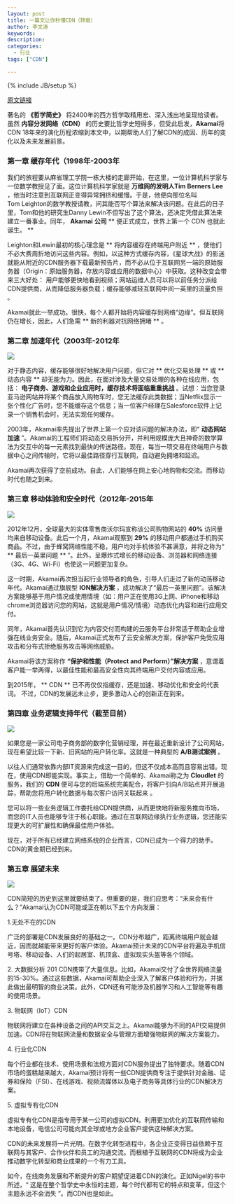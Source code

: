 ```yaml
---
layout: post
title: 一篇文让你秒懂CDN（转载）
author: 李文涛
keywords: 
description:
categories:
  - 行业
tags: ["CDN"]

---
```

{% include JB/setup %}

[原文链接](http://mp.weixin.qq.com/s?__biz=MzAwMzI3Njc1MA%3D%3D&mid=2650202731&idx=2&sn=a41438808c079dacb780f30657909b6d&chksm=833fe8cab44861dc12511d82322229de518d03ff66ea1491a7453d855b36feeeea7949c57a2a&scene=4&utm_source=tuicool&utm_medium=referral)

著名的 **《哲学简史》** 将2400年的西方哲学取精用宏、深入浅出地呈现给读者。虽然 **内容分发网络（CDN）** 的历史要比哲学史短得多，但受此启发，**Akamai**将CDN&nbsp;18年来的演化历程浓缩到本文中，以期帮助人们了解CDN的成因、历年的变化以及未来发展前景。 

### 第一章 缓存年代（1998年-2003年

 我们的旅程要从麻省理工学院一栋大楼的走廊开始，在这里，一位计算机科学家与一位数学教授见了面。这位计算机科学家就是  **万维网的发明人Tim&nbsp;Berners&nbsp;Lee**  ，他当时注意到互联网正变得异常拥挤和缓慢。于是，他便向那位名叫Tom&nbsp;Leighton的数学教授请教，问其能否写个算法来解决该问题。在此后的日子里，Tom和他的研究生Danny&nbsp;Lewin不但写出了这个算法，还决定凭借此算法来建立一番事业。同年，  **Akamai**   **公司**  **  便正式成立，世界上第一个 CDN 也就此诞生。  ** 

 Leighton和Lewin最初的核心理念是 ** 将内容缓存在终端用户附近 ** ，使他们不必大费周折地访问这些内容。例如，以这种方式缓存内容，《星球大战》的影迷就能从附近的CDN服务器下载最新预告片，而不必从位于互联网另一端的原始服务器（Origin：原始服务器，存放内容或应用的数据中心）中获取。这种改变会带来三大好处：  用户能够更快地看到视频；网站运维人员可以将以前任务分派给CDN提供商，从而降低服务器负载；缓存能够减轻互联网中间一英里的流量负担 。  

 Akamai就此一举成功。很快，每个人都开始将内容缓存到网络“边缘”。但互联网仍在增长，因此，人们急需 ** 新的利器对抗网络拥堵 ** 。 

### 第二章 加速年代（2003年-2012年

 ![](http://img0.tuicool.com/Rf6bA3Z.gif)

 对于静态内容，缓存能够很好地解决用户问题，但它对  ** 优化交易处理  ** 或 **  动态内容 **  却无能为力。因此，在面对涉及大量交易处理的各种在线应用，包括：  **电子商务、游戏和企业应用时，缓存技术将面临重重挑战**  。试想：当您登录亚马逊网站并将某个商品放入购物车时，您无法缓存此类数据；当Netflix显示一张个性化广告时，您不能缓存这个信息；当一位客户经理在Salesforce软件上记录一个销售机会时，无法实现任何缓存。 

 2003年，Akamai率先提出了世界上第一个应对该问题的解决办法，即“  **动态网站加速**  ”。Akamai的工程师们将动态交易拆分开，并利用规模庞大且神奇的数学算法为交互中的每一元素找到最快的传送路径。现在，每当一项交易在终端用户与数据中心之间传输时，它将以最佳路径穿行互联网，自动避免拥堵和延迟。 

Akamai再次获得了空前成功。自此，人们能够在网上安心地购物和交流。而移动时代也随之到来。

### 第三章 移动体验和安全时代（2012年-2015年

 ![](http://img1.tuicool.com/6ryaEjq.jpg!web)

 2012年12月，全球最大的实体零售商沃尔玛宣称该公司购物网站的  **40%**  访问量均来自移动设备。此后一个月，Akamai观察到  **29%**  的移动用户都通过手机购买商品。不过，由于蜂窝网络性能不稳，用户均对手机体验不甚满意，并将之称为“ ** 最后一英里问题 ** ”。此外，呈爆炸式增长的移动设备、浏览器和网络连接（3G、4G、Wi-Fi）也使这一问题更加复杂。 

 这一时期，Akamai再次担当起行业领导者的角色，引导人们走过了新的动荡移动年代。Akamai通过旗舰型  **ION解决方案**  ，成功解决了“最后一英里问题”。该解决方案能够基于用户情况或使用情境（如：用户正在使用3G上网、iPhone和移动chrome浏览器访问您的网站，这就是用户情况/情境）动态优化内容和进行应用交付。 

同年，Akamai首先认识到它为内容交付而构建的云服务平台非常适于帮助企业增强在线业务安全。随后，Akamai正式发布了云安全解决方案，保护客户免受应用攻击和分布式拒绝服务攻击等网络威胁。

 Akamai将该方案称作  **“保护和性能（Protect&nbsp;and&nbsp;Perform）”解决方案**  ，意谓着客户能一举两得，以最佳性能和最高安全性向其终端用户交付内容或应用。

 到2015年， ** CDN ** 已不再仅仅指缓存，还是加速、移动优化和安全的代表词。 不过，CDN的发展远未止步，更多激动人心的创新正在到来。 

### 第四章 业务逻辑支持年代（截至目前）

![](http://img1.tuicool.com/eeqYjmi.jpg!web)

 如果您是一家公司电子商务部的数字化营销经理，并在最近重新设计了公司网站，现在希望比较一下新、旧网站的用户转化率。这就是一种典型的  **A/B测试案例**  。

 以往人们通常依靠内部IT资源来完成这一目的，但这不仅成本高而且容易出错。现在，使用CDN即能实现。事实上，借助一个简单的、Akamai称之为  **Cloudlet**  的服务，我们的  **CDN**  便可与您的后端系统完美配合，将客户引向A/B站点并开展追踪，帮助您将用户转化数据与每次客户访问关联起来 。

您可以将一些业务逻辑工作委托给CDN提供商，从而更快地将新服务推向市场，而您的IT人员也能够专注于核心职能。通过在互联网边缘执行业务逻辑，您还能实现更大的可扩展性和确保最佳用户体验。

现在，对于所有已经建立网络系统的企业而言，CDN已成为一个得力的助手。CDN的黄金期已经到来。

 <div></div> 

### 第五章 展望未来

![](http://img2.tuicool.com/6nmqEbA.jpg!web)

CDN简短的历史到这里就要结束了。但重要的是，我们应思考：“未来会有什么？”Akamai认为CDN可能或正在朝以下五个方向发展：

 1.无处不在的CDN

 广泛的部署是CDN发展良好的基础之一。CDN分布越广，距离终端用户就会越近，因而就越能带来更好的客户体验。Akamai预计未来的CDN平台将遍及手机信号塔、移动设备、人们的起居室、机顶盒、虚拟现实头盔等各个领域。 

 2.&nbsp;大数据分析
201
CDN携带了大量信息。比如，Akamai交付了全世界网络流量的15-30%。通过这些数据，Akamai可帮助企业深入了解客户体验和行为，并据此做出最明智的商业决策。此外，CDN还有可能涉及机器学习和人工智能等有趣的使用场景。

 3.&nbsp;物联网（IoT）CDN

物联网将建立在各种设备之间的API交互之上。Akamai能够为不同的API交易提供加速。CDN将在物联网流量和数据安全与管理方面增强物联网的解决方案能力。

 4.&nbsp;行业化CDN 

每个行业都在技术、使用场景和法规方面对CDN服务提出了独特要求。随着CDN市场的蛋糕越来越大，Akamai预计将有一些CDN提供商专注于提供针对金融、证券和保险（FSI）、在线游戏、视频流媒体以及电子商务等具体行业的CDN解决方案。

 5.&nbsp;虚拟专有化CDN 

虚拟专有化CDN是指专用于某一公司的虚拟CDN。利用更加优化的互联网传输和本地设备，电信公司可能向其全球或地方企业客户提供这种解决方案。

CDN的未来发展将一片光明。在数字化转型进程中，各企业正变得日益依赖于互联网与其客户、合作伙伴和员工的沟通交流。而根植于互联网的CDN将成为企业推动数字化转型和商业成果的一个有力工具。

 如今，在线商务发展和不断提升的客户期望促进着CDN的演化。正如Nigel的书中所述，“  这是在整个哲学史中永恒的主题，每个时代都有它的特点和变革，但这个主题永远不会消失  ”。而CDN也是如此。 
